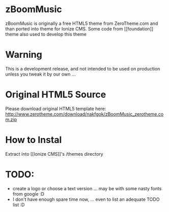 zBoomMusic
=======================

zBoomMusic is originally a free HTML5 theme from ZeroTheme.com and than ported into theme for Ionize CMS. 
Some code from [[foundation]] theme also used to develop this theme

# Warning
This is a development release, and not intended to be used on production unless you tweak it by our own ...

# Original HTML5 Source
Please download original HTML5 template here:
http://www.zerotheme.com/download/nakfgok/zBoomMusic_zerotheme.com.zip

# How to Instal
Extract into [[Ionize CMS]]'s /themes directory

# TODO:
* create a logo or choose a text version ... may be with some nasty fonts from google :D
* I don't have enough spare time now, ... even to list an adequate TODO list :D
